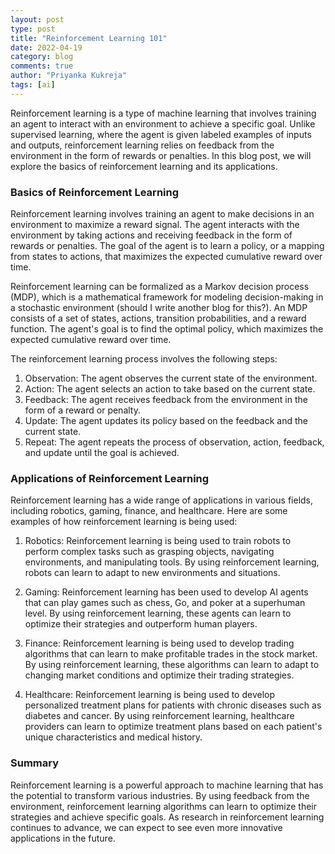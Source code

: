 ```yaml
---
layout: post
type: post
title: "Reinforcement Learning 101"
date: 2022-04-19
category: blog
comments: true
author: "Priyanka Kukreja"
tags: [ai]
---
```


Reinforcement learning is a type of machine learning that involves training an agent to
interact with an environment to achieve a specific goal. Unlike supervised learning, 
where the agent is given labeled examples of inputs and outputs, reinforcement learning relies on 
feedback from the environment in the form of rewards or penalties. In this blog post, we will explore
 the basics of reinforcement learning and its applications.

### Basics of Reinforcement Learning
Reinforcement learning involves training an agent to make decisions in an environment to maximize a reward signal. The agent interacts with the environment by taking actions and receiving feedback in the form of rewards or penalties. The goal of the agent is to learn a policy, or a mapping from states to actions, that maximizes the expected cumulative reward over time.

Reinforcement learning can be formalized as a Markov decision process (MDP), which is a mathematical framework for modeling decision-making in a stochastic environment (should I write another blog for this?). An MDP consists of a set of states, actions, transition probabilities, and a reward function. The agent's goal is to find the optimal policy, which maximizes the expected cumulative reward over time.

The reinforcement learning process involves the following steps:
1. Observation: The agent observes the current state of the environment.
2. Action: The agent selects an action to take based on the current state.
3. Feedback: The agent receives feedback from the environment in the form of a reward or penalty.
4. Update: The agent updates its policy based on the feedback and the current state.
5. Repeat: The agent repeats the process of observation, action, feedback, and update until the goal is achieved.

### Applications of Reinforcement Learning
Reinforcement learning has a wide range of applications in various fields, including robotics, gaming, finance, and healthcare. Here are some examples of how reinforcement learning is being used:
1. Robotics: Reinforcement learning is being used to train robots to perform complex tasks such as grasping objects, navigating environments, and manipulating tools. By using reinforcement learning, robots can learn to adapt to new environments and situations.

2. Gaming: Reinforcement learning has been used to develop AI agents that can play games such as chess, Go, and poker at a superhuman level. By using reinforcement learning, these agents can learn to optimize their strategies and outperform human players.

3. Finance: Reinforcement learning is being used to develop trading algorithms that can learn to make profitable trades in the stock market. By using reinforcement learning, these algorithms can learn to adapt to changing market conditions and optimize their trading strategies.

4. Healthcare: Reinforcement learning is being used to develop personalized treatment plans for patients with chronic diseases such as diabetes and cancer. By using reinforcement learning, healthcare providers can learn to optimize treatment plans based on each patient's unique characteristics and medical history.

### Summary 
Reinforcement learning is a powerful approach to machine learning that has the potential to transform various industries. By using feedback from the environment, reinforcement learning algorithms can learn to optimize their strategies and achieve specific goals. As research in reinforcement learning continues to advance, we can expect to see even more innovative applications in the future.
